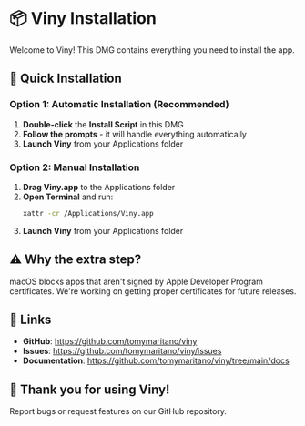 # 📦 Viny Installation

Welcome to Viny! This DMG contains everything you need to install the app.

## 🚀 Quick Installation

### Option 1: Automatic Installation (Recommended)

1. **Double-click** the **Install Script** in this DMG
2. **Follow the prompts** - it will handle everything automatically
3. **Launch Viny** from your Applications folder

### Option 2: Manual Installation

1. **Drag Viny.app** to the Applications folder
2. **Open Terminal** and run:
   ```bash
   xattr -cr /Applications/Viny.app
   ```
3. **Launch Viny** from your Applications folder

## ⚠️ Why the extra step?

macOS blocks apps that aren't signed by Apple Developer Program certificates. We're working on getting proper certificates for future releases.

## 🔗 Links

- **GitHub**: https://github.com/tomymaritano/viny
- **Issues**: https://github.com/tomymaritano/viny/issues
- **Documentation**: https://github.com/tomymaritano/viny/tree/main/docs

## 💙 Thank you for using Viny!

Report bugs or request features on our GitHub repository.
